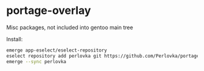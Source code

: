 # portage-overlay
Misc packages, not included into gentoo main tree

Install:
```bash
emerge app-eselect/eselect-repository
eselect repository add perlovka git https://github.com/Perlovka/portage-overlay.git
emerge --sync perlovka
```
